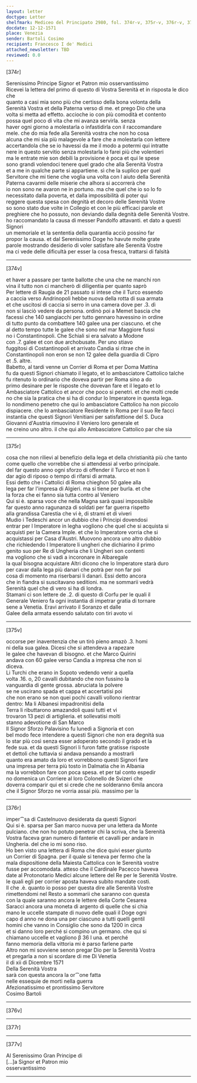 ```yaml
---
layout: letter
doctype: Letter
shelfmark: Mediceo del Principato 2980, fol. 374r-v, 375r-v, 376r-v, 377r-v
docdate: 12-12-1571
place: Venezia
sender: Bartoli Cosimo
recipient: Francesco I de' Medici
attached_newsletter: TBD
reviewed: 0.0
---
```


[374r]  
  
  
Serenissimo Principe Signor et Patron mio osservantissimo  
Ricevei la lettera del primo di questo di Vostra Serenità et in risposta le dico che  
quanto a casi mia sono più che certisso della bona volonta della  
Serenità Vostra et della Paterna verso di me. et prego Dio che una  
volta si metta ad effetto. accioche io con più comodità et contento  
possa quel poco di vita che mi avanza servirla. senza  
haver ogni giorno a molestarla o infastidirla con il raccomandare  
mele. che do mia fede alla Serenità vostra che non ho cosa  
alcuna che mi sia più malagevole a fare che a molestarla con lettere  
accertandola che se io havessi da me il modo a potermi qui intratte  
nere in questo servitio senza molestarla lo farei più che volentieri  
ma le entrate mie son debili la provisione è poca et qui le spese  
sono grandi volendoci tenere quel grado che alla Serenità Vostra  
et a me in qualche parte si appartiene. sì che la suplico per quel  
Servitore che mi tiene che voglia una volta con l aiuto della Serenità  
Paterna cavarmi delle miserie che alhora si accorrerà che  
io non sono ne avaron ne in portuno. ma che quel che io so lo fo  
necessitato dalla poverta, et dalla impossibilità di poter qui  
reggere questa spesa con degnità et decoro delle Serenità Vostre  
so sono stato due volte in Collegio et con le più efficaci parole et  
preghiere che ho possuto, non deviando dalla degnità delle Serenità Vostre.  
ho raccomandato la causa di messer Pandolfo attavanti. et dato a questi Signori  
un memoriale et la sententia della quarantia acciò possino far  
propor la causa. et dal Serenissimo Doge ho havute molte grate  
parole mostrando desiderio di voler satisfare alle Serenità Vostre  
ma ci vede delle dificultà per esser la cosa fresca, trattarsi di falsità  
  
---  

[374v]  
  
  
et haver a passare per tante ballotte che una che ne manchi ron  
vina il tutto non ci mancherò di diligentia per quanto saprò  
Per lettere di Raugia de 21 passato si intese che il Turco essendo  
a caccia verso Andrinopoli hebbe nuova della rotta di sua armata  
et che uscitosi di caccia si serro in una camera dove per .3. dì  
non si lasciò vedere da persona. ordinò poi a Memet bascia che  
facessi che 140 sangiacchi per tutto gennaro havessino in ordine  
di tutto punto da combattere 140 galee una per ciascuno. et che  
al detto tempo tutte le galee che sono nel mar Maggiore fussi  
no i Constantinopoli. Che Schiali si era salvato a Modone  
con .7. galee et con due archobusate. Per uno stiavo  
fuggitosi di Costantinopoli et arrivato Candia si ritrae che in  
Constantinopoli non eron se non 12 galee della guardia di Cipro  
et .5. altre.  
Babetto, al tardi venne un Corrier di Roma et per Doma Mattina  
fu da questi Signori chiamato il legato, et lo ambasciatore Cattolico talche  
fu ritenuto lo ordinario che doveva partir per Roma sino a do  
primo desinare per le risposte che dovevan fare et il legato et lo  
Ambasciatore Cattolico et ancor che poco si penetri. et che molti crede  
no che sia la pratica che si ha di condur lo Imperatore in questa lega.  
Io nondimeno penetro che qui lo ambasciatore Cattolico ha non piccolo  
dispiacere. che lo ambasciatore Residente in Roma per il suo Re facci  
instantia che questi Signori Venitiani per satisfattione del S. Duca  
Giovanni d'Austria rimuovino il Veniero loro generale et  
ne creino uno altro. il che qui allo Ambasciatore Cattolico par che sia  
  
---  

[375r]  
  
  
cosa che non rilievi al benefizio della lega et della christianità più che tanto  
come quello che vorrebbe che si attendessi al verbo principale.  
del far questo anno ogni sforzo di offender il Turco et non li  
dar agio di riposo o tempo di rifarsi di armata.  
Essi detto che i Cattolici di Roma chieghon 50 galee alla  
lega per far l'impresa di Algieri. ma si tiene per burla. et che  
la forza che ei fanno sia tutta contro al Veniero  
Qui si è. sparsa voce che nella Magna sarà quasi impossibile  
far questo anno ragunanza di soldati per far guerra rispetto  
alla grandissa Carestia che vi è, di strami et di viveri  
Mudio i Tedeschi ancor un dubbio che i Principi dovendosi  
entrar per l Imperatore in legha vogliono che quel che si acquista si  
acquisti per la Camera Imple. et che lo Imperatore vorria che si  
acquistassi per Casa d'Austri. Muovono ancora uno altro dubbio  
che richiedendo l Imperatore li ungheri che dichiarino il primo  
genito suo per Re di Ungheria che li Ungheri son contenti  
ma vogliono che si vadi a incoronare in Albaregale  
la qual bisogna acquistare Altri dicono che lo Imperatore starà duro  
per cavar dalla lega più danari che potrà per non far poi  
cosa di momento ma riserbarsi li danari. Essi detto ancora  
che in fiandra si suscitavano seditioni. ma ne sommarii vedrà  
Serenità quel che di vero si ha di londra.  
Stamani ci son lettere de .2. di questo di Corfu per le quali il  
Generale Veniero fa ogni instantia di impetrar gratia di tornare  
sene a Venetia. Eravi arrivato il Soranzo et dalle  
Galee della armata essendo salutato con tiri avoto vi  
  
---  

[375v]  
  
  
occorse per inaventenzia che un tirò pieno amazò .3. homi  
ni della sua galea. Dicesi che si attendeva a rapezare  
le galee che havevan di bisogno. et che Marco Quirini  
andava con 60 galee verso Candia a impresa che non si  
diceva.  
Li Turchi che erano in Sopoto vedendo venir a quella  
volta .16. o, 20 cavalli dubitando che non fussino la  
vanguardia di gente grossa. abruciata la polvere  
se ne uscirano spada et cappa et accertatisi poi  
che non erano se non quei pochi cavalli vollono rientrar  
dentro: Ma li Albanesi impadronitisi della  
Terra li ributtarono amazandoli quasi tutti et vi  
trovaron 13 pezi di artiglieria. et sollevatisi molti  
stanno adevotione di San Marco  
Il Signor Sforzo Palavisino fu lunedì a Signoria et con  
bel modo fece intendere a questi Signori che non era degnità sua  
lo star più così senza esser adoperato secondo il grado et la  
fede sua. et da questi Signori li furon fatte gratisse risposte  
et dettoli che tuttavia si andava pensando a mostrarli  
quanto era amato da loro et vorrebbono questi Signori fare  
una impresa per terra più tosto in Dalmatia che in Albania  
ma la vorrebbon fare con poca spesa. et per tal conto espedir  
no domenica un Corriere al loro Colonello de Svizeri che  
doverra comparir qui et si crede che ne solderanno 6mila ancora  
che il Signor Sforzo ne vorria assai più. massimo per la  
  
---  

[376r]  
  
  
imper⁀sa di Castelnuovo desiderata da questi Signori  
Qui si è. sparsa per San marco nuova per una lettera da Monte  
pulciano. che non ho potuto penetrar chi la scriva, che la Serenità  
Vostra faceva gran numero di fanterie et cavalli per andare in  
Ungheria. del che io mi sono riso.  
Ho ben visto una lettera di Roma che dice quivi esser giunto  
un Corrier di Spagna. per il quale si teneva per fermo che la  
mala dispositione della Maiesta Cattolica con le Serenità vostre  
fusse per accomodata. atteso che il Cardinale Pacecco haveva  
date al Protonotario Medici alcune lettere del Re per le Serenità Vostre.  
le quali egli per corrier aposta haveva subito mandate costi.  
Il che .è. quanto io posso per questa dire alle Serenità Vostre  
rimettendomi nel Resto a sommarii che saranno con questa  
con la quale saranno ancora le lettere della Corte Cesarea  
Saracci ancora una moneta di argento di quelle che si chia  
mano le uccelle stampate di nuovo delle quali il Doge ogni  
capo d anno ne dona una per ciascuno a tutti quelli gentil  
homini che vanno in Consiglio che sono da 1200 in circa  
et si danno loro perché si compino un germano. che qui si  
chiamano uccelle et vagliono β 36 l una. et perché  
fanno memoria della vittoria mi è parso farlene parte  
Altro non mi sovviene senon pregar Dio per la Serenità Vostra  
et pregarla a non si scordare di me Di Venetia  
il di xii di Dicembre 1571  
Della Serenità Vostra  
sarà con questa ancora la or⁀one fatta  
nelle essequie de morti nella guerra  
Afezionatissimo et prontissimo Servitore  
Cosimo Bartoli  
  
---  

[376v]  
  
  
  
---  

[377r]  
  
  
  
---  

[377v]  
  
  
Al Serenissimo Gran Principe di  
[...]a Signor et Patron mio  
osservantissimo  
  
---  

